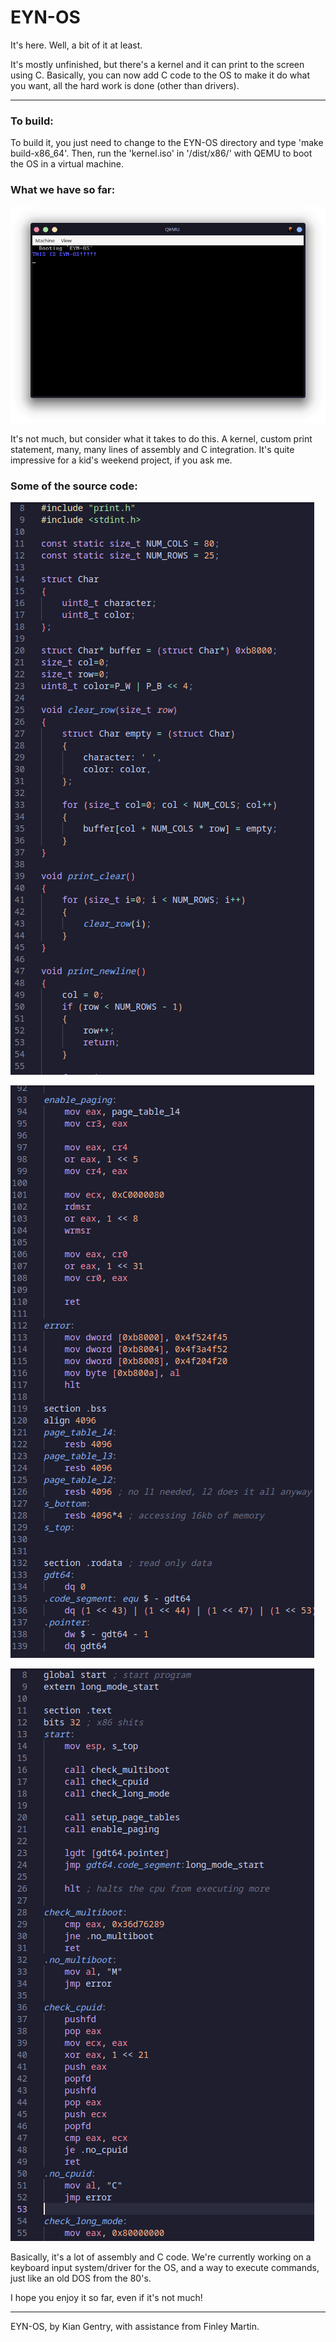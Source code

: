 # EYN-OS

It's here. Well, a bit of it at least.

It's mostly unfinished, but there's a kernel and it can print to the screen using C. Basically, you can now add C code to the OS to make it do what you want, all the hard work is done (other than drivers).

---

### To build:

To build it, you just need to change to the EYN-OS directory and type 'make build-x86_64'. Then, run the 'kernel.iso' in '/dist/x86/' with QEMU to boot the OS in a virtual machine.

### What we have so far:

![An entirely from scratch print statement onto the screen.](image.png)

It's not much, but consider what it takes to do this. A kernel, custom print statement, many, many lines of assembly and C integration.
It's quite impressive for a kid's weekend project, if you ask me.

### Some of the source code:

![A snippet from the 'print.c' file.](image-1.png)

![A snippet from the 'main.asm' file.](image-2.png)

![Another snippet from the 'main.asm' file.](image-3.png)

Basically, it's a lot of assembly and C code.
We're currently working on a keyboard input system/driver for the OS, and a way to execute commands, just like an old DOS from the 80's.

I hope you enjoy it so far, even if it's not much!

---

EYN-OS, by Kian Gentry, with assistance from Finley Martin.